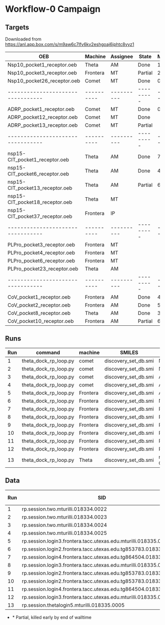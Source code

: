 # Workflow-0 Campaign

## Targets

Downloaded from https://anl.app.box.com/s/m9aw6c7lfv6kv2eshgoaj6jphtc8vyz1

| OEB                             | Machine  | Assignee | State   | Missing |
|---------------------------------|----------|----------|---------|---------|
| Nsp10_pocket1_receptor.oeb      | Theta    | AM       | Done    |   1.6 % |
| Nsp10_pocket3_receptor.oeb      | Frontera | MT       | Partial |  27.0 % |
| Nsp10_pocket26_receptor.oeb     | Comet    | MT       | Done    |   0.1 % |
|---------------------------------|----------|----------|---------|---------|
| ADRP_pocket1_receptor.oeb       | Comet    | MT       | Done    |   0.1 % |
| ADRP_pocket12_receptor.oeb      | Comet    | MT       | Done    |         |
| ADRP_pocket13_receptor.oeb      | Comet    | MT       | Partial |         |
|---------------------------------|----------|----------|---------|---------|
| nsp15-CIT_pocket1_receptor.oeb  | Theta    | AM       | Done    |   7.6 % |
| nsp15-CIT_pocket6_receptor.oeb  | Theta    | AM       | Done    |   4.3 % |
| nsp15-CIT_pocket13_receptor.oeb | Theta    | AM       | Partial |  69.1 % |
| nsp15-CIT_pocket18_receptor.oeb | Theta    | MT       |         |         |
| nsp15-CIT_pocket37_receptor.oeb | Frontera | IP       |         |         |
|---------------------------------|----------|----------|---------|---------|
| PLPro_pocket3_receptor.oeb      | Frontera | MT       |         |         |
| PLPro_pocket4_receptor.oeb      | Frontera | MT       |         |         |
| PLPro_pocket6_receptor.oeb      | Frontera | MT       |         |         |
| PLPro_pocket23_receptor.oeb     | Theta    | AM       |         |         |
|---------------------------------|----------|----------|---------|---------|
| CoV_pocket1_receptor.oeb        | Frontera | AM       | Done    |   4.4 % |
| CoV_pocket2_receptor.oeb        | Frontera | AM       | Done    |   5.4 % |
| CoV_pocket8_receptor.oeb        | Theta    | AM       | Done    |   3.9 % |
| CoV_pocket10_receptor.oeb       | Frontera | AM       | Partial |  67.9 % |


## Runs

| Run | command                    | machine  | SMILES               | OEB                              |
|-----|----------------------------|----------|----------------------|----------------------------------|
| 1   | theta_dock_rp_loop.py      | comet    | discovery_set_db.smi | Nsp10_pocket26_receptor.oeb      |
| 2   | theta_dock_rp_loop.py      | comet    | discovery_set_db.smi | Nsp10_pocket26_receptor.oeb      |
| 3   | theta_dock_rp_loop.py      | comet    | discovery_set_db.smi | ADRP_pocket1_receptor.oeb        |
| 4   | theta_dock_rp_loop.py      | comet    | discovery_set_db.smi | ADRP_pocket1_receptor.oeb        |
| 5   | theta_dock_rp_loop.py      | Frontera | discovery_set_db.smi | ADRP_pocket13_receptor.oeb       |
| 6   | theta_dock_rp_loop.py      | Frontera | discovery_set_db.smi | Nsp10_pocket3_receptor.oeb       |
| 7   | theta_dock_rp_loop.py      | Frontera | discovery_set_db.smi | PLPro_pocket3_receptor.oeb       |
| 8   | theta_dock_rp_loop.py      | Frontera | discovery_set_db.smi | PLPro_pocket4_receptor.oeb       |
| 9   | theta_dock_rp_loop.py      | Frontera | discovery_set_db.smi | PLPro_pocket6_receptor.oeb       |
| 10  | theta_dock_rp_loop.py      | Frontera | discovery_set_db.smi | PLPro_pocket6_receptor.oeb       |
| 11  | theta_dock_rp_loop.py      | Frontera | discovery_set_db.smi | PLPro_pocket3_receptor.oeb       |
| 12  | theta_dock_rp_loop.py      | Frontera | discovery_set_db.smi | PLPro_pocket4_receptor.oeb       |
| 13  | theta_dock_rp_loop.py      | Theta    | discovery_set_db.smi | nsp15-CIT_pocket18_receptor.oeb  |


## Data

| Run | SID                                                               | Idx    | # pilots | task/pilot | # Idx  |
|-----|-------------------------------------------------------------------|--------|----------|------------|--------|
| 1   | rp.session.two.mturilli.018334.0022                               | 0      | 2        | 50         | 2000   |
| 2   | rp.session.two.mturilli.018334.0023                               | 200000 | 2        | 50         | 2000   |
| 3   | rp.session.two.mturilli.018334.0024                               | 0      | 2        | 50         | 2000   |
| 4   | rp.session.two.mturilli.018334.0025                               | 200000 | 2        | 50         | 2000   |
| 5   | rp.session.login3.frontera.tacc.utexas.edu.mturilli.018335.0000\* | 0      | 1        | 4          | 80000  |
| 6   | rp.session.login2.frontera.tacc.utexas.edu.tg853783.018335.0000\* | 0      | 1        | 4          | 80000  |
| 7   | rp.session.login4.frontera.tacc.utexas.edu.tg864504.018335.0000   | 0      | 1        | 4          | 40000  |
| 8   | rp.session.login3.frontera.tacc.utexas.edu.mturilli.018335.0003   | 0      | 1        | 4          | 40000  |
| 9   | rp.session.login2.frontera.tacc.utexas.edu.tg853783.018335.0001   | 0      | 1        | 4          | 40000  |
| 10  | rp.session.login2.frontera.tacc.utexas.edu.tg853783.018335.0002   | 160000 | 1        | 4          | 40000  |
| 11  | rp.session.login4.frontera.tacc.utexas.edu.tg864504.018335.0001   | 160000 | 1        | 4          | 40000  |
| 12  | rp.session.login3.frontera.tacc.utexas.edu.mturilli.018335.0004   | 160000 | 1        | 4          | 40000  |
| 13  | rp.session.thetalogin5.mturilli.018335.0005                       | 0      | 1        | 128        | 2500   |

* \* Partial, killed early by end of walltime
